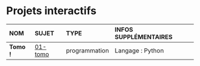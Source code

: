 # Projets interactifs

|NOM|SUJET|TYPE|INFOS SUPPLÉMENTAIRES|
|:--|:--|:--|:--|
|**Tomo !**|[01-tomo](https://github.com/jasonchampagne/FormationVideo/blob/master/Projets/Interactifs/01-tomo.pdf)|programmation|Langage : Python|
